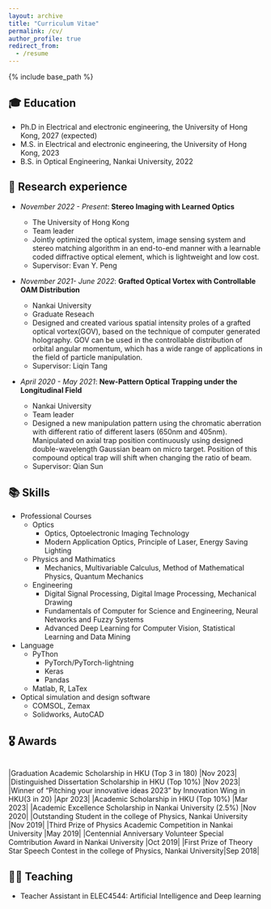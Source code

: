 ```yaml
---
layout: archive
title: "Curriculum Vitae"
permalink: /cv/
author_profile: true
redirect_from:
  - /resume
---
```


{% include base_path %}

## 🎓 Education

* Ph.D in Electrical and electronic engineering, the University of Hong Kong, 2027 (expected)
* M.S. in Electrical and electronic engineering, the University of Hong Kong, 2023
* B.S. in Optical Engineering, Nankai University, 2022

## 📒 Research experience

* *November 2022 - Present*: **Stereo Imaging with Learned Optics**
  * The University of Hong Kong
  * Team leader
  * Jointly optimized the optical system, image sensing system and stereo matching algorithm in an end-to-end manner with a learnable coded diffractive optical element, which is lightweight and low cost.
  * Supervisor: Evan Y. Peng

* *November 2021- June 2022*: **Grafted Optical Vortex with Controllable OAM Distribution**
  * Nankai University
  * Graduate Reseach
  * Designed and created various spatial intensity proles of a grafted optical vortex(GOV), based on the technique of computer generated holography. GOV can be used in the controllable distribution of
orbital angular momentum, which has a wide range of applications in the field of particle manipulation.
  * Supervisor: Liqin Tang

* *April 2020 - May 2021*: **New-Pattern Optical Trapping under the Longitudinal Field**
  * Nankai University
  * Team leader
  * Designed a new manipulation pattern using the chromatic aberration with different ratio of different lasers (650nm and 405nm). Manipulated on axial trap position continuously using designed double-wavelength Gaussian beam on micro target. Position of this compound optical trap will shift when changing the ratio of beam.
  * Supervisor: Qian Sun
  
## 📚 Skills

* Professional Courses
  * Optics
    * Optics, Optoelectronic Imaging Technology
    * Modern Application Optics, Principle of Laser, Energy Saving Lighting
  * Physics and Mathimatics
    * Mechanics, Multivariable Calculus, Method of Mathematical Physics, Quantum Mechanics
  * Engineering
    * Digital Signal Processing,  Digital Image Processing, Mechanical Drawing
    * Fundamentals of Computer for Science and Engineering, Neural Networks and Fuzzy Systems
    * Advanced Deep Learning for Computer Vision, Statistical Learning and Data Mining
* Language
  * PyThon
    * PyTorch/PyTorch-lightning
    * Keras
    * Pandas
  * Matlab, R, LaTex
* Optical simulation and design software
  * COMSOL, Zemax
  * Solidworks, AutoCAD

## 🎖 Awards

<br />
|Graduation Academic Scholarship in HKU (Top 3 in 180)                                 |Nov 2023|
|Distinguished Dissertation Scholarship in HKU (Top 10%)                               |Nov 2023|
|Winner of “Pitching your innovative ideas 2023” by Innovation Wing in HKU(3 in 20)    |Apr 2023|
|Academic Scholarship in HKU (Top 10%)                                                 |Mar 2023|
|Academic Excellence Scholarship in Nankai University (2.5%)                           |Nov 2020|
|Outstanding Student in the college of Physics, Nankai University                      |Nov 2019|
|Third Prize of Physics Academic Competition in Nankai University                      |May 2019|
|Centennial Anniversary Volunteer Special Comtribution Award in Nankai University      |Oct 2019|
|First Prize of Theory Star Speech Contest in the college of Physics, Nankai University|Sep 2018|

## 👩‍🏫 Teaching

* Teacher Assistant in ELEC4544: Artificial Intelligence and Deep learning
  
